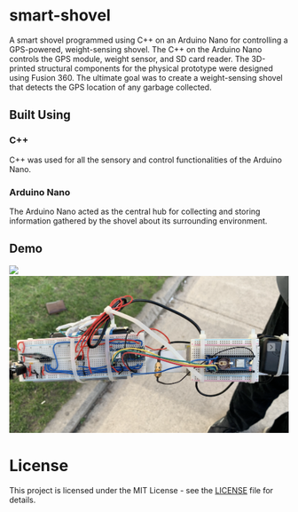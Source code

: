 # smart-shovel
A smart shovel programmed using C++ on an Arduino Nano for controlling a GPS-powered, weight-sensing shovel. The C++ on the Arduino Nano controls the GPS module, weight sensor, and SD card reader. The 3D-printed structural components for the physical prototype were designed using Fusion 360. The ultimate goal was to create a weight-sensing shovel that detects the GPS location of any garbage collected.

## Built Using
### C++
C++ was used for all the sensory and control functionalities of the Arduino Nano. 

### Arduino Nano
The Arduino Nano acted as the central hub for collecting and storing information gathered by the shovel about its surrounding environment.

## Demo
<img src="https://github.com/paulyan678/smart-shovel/blob/main/docs/img_1.png">
<img src="https://github.com/paulyan678/smart-shovel/blob/main/docs/img_2.png">

# License
This project is licensed under the MIT License - see the <a href="https://github.com/paulyan678/smart-shovel/blob/main/LICENSE">LICENSE</a> file for details.
